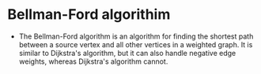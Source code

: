# Bellman-Ford algorithim
* The Bellman-Ford algorithm is an algorithm for finding 
the shortest path between a source vertex and all other 
vertices in a weighted graph. It is similar to Dijkstra's 
algorithm, but it can also handle negative edge weights, 
whereas Dijkstra's algorithm cannot.